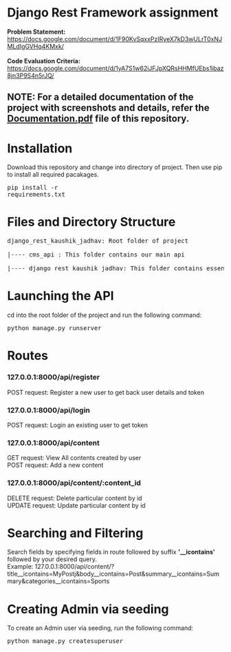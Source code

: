 # Django Rest Framework assignment
**Problem Statement:** https://docs.google.com/document/d/1F90KvSqxxPzIRyeX7kD3wULrT0xNJMLdIgGVHq4KMxk/ 
<br><br>**Code Evaluation Criteria:** https://docs.google.com/document/d/1yA7S1w62iJFJpXQRsHHMfUEbs1ibaz8jn3P9S4n5rJQ/

## NOTE: For a detailed documentation of the project with screenshots and details, refer the <a href ="https://github.com/kaushikjadhav01/django_rest_kaushik_jadhav/blob/master/Documentation.pdf">Documentation.pdf</a> file of this repository.

# Installation
Download this repository and change into directory of project. Then use pip to install all required pacakages. <pre>pip install -r requirements.txt</pre>

# Files and Directory Structure
<pre>
django_rest_kaushik_jadhav: Root folder of project

|---- cms_api : This folder contains our main api

|---- django_rest_kaushik_jadhav: This folder contains essential settings and configuration files of project.
</pre>

# Launching the API
cd into the root folder of the project and run the following command:
<pre>python manage.py runserver</pre>

# Routes
### 127.0.0.1:8000/api/register
POST request: Register a new user to get back user details and token

### 127.0.0.1:8000/api/login
POST request: Login an existing user to get token

### 127.0.0.1:8000/api/content
GET request: View All contents created by user<br>
POST request: Add a new content

### 127.0.0.1:8000/api/content/:content_id
DELETE request: Delete particular content by id<br>
UPDATE request: Update particular content by id

# Searching and Filtering
Search fields by specifying fields in route followed by suffix **'__icontains'** followed by your desired query.
<br>Example: 127.0.0.1:8000/api/content/?title__icontains=MyPostj&body__icontains=Post&summary__icontains=Summary&categories__icontains=Sports

# Creating Admin via seeding
To create an Admin user via seeding, run the following command:
<pre>python manage.py createsuperuser</pre>

